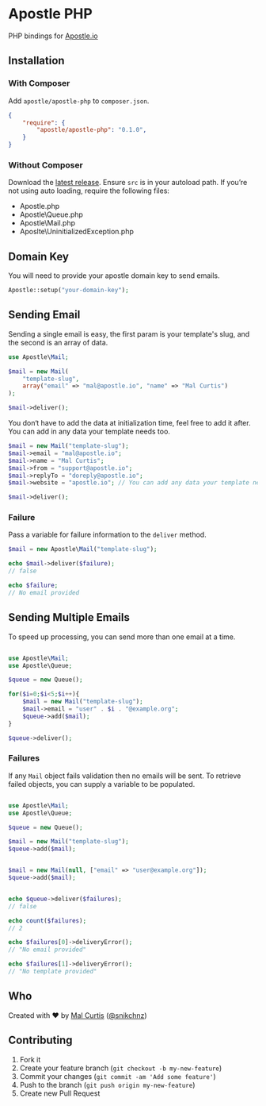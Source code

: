 # Apostle PHP

PHP bindings for [Apostle.io](http://apostle.io)

## Installation

### With Composer

Add `apostle/apostle-php` to `composer.json`.

```json
{
    "require": {
        "apostle/apostle-php": "0.1.0",
    }
}
```

### Without Composer

Download the [latest release](https://github.com/apostle/apostle-php/releases). Ensure `src` is in your autoload path. If you’re not using auto loading, require the following files:

* Apostle.php
* Apostle\Queue.php
* Apostle\Mail.php
* Aposlte\UninitializedException.php

## Domain Key

You will need to provide your apostle domain key to send emails.

```php
Apostle::setup("your-domain-key");
```

## Sending Email
Sending a single email is easy, the first param is your template's slug, and the second is an array of data.

```php
use Apostle\Mail;

$mail = new Mail(
	"template-slug",
	array("email" => "mal@apostle.io", "name" => "Mal Curtis")
);

$mail->deliver();
```

You don‘t have to add the data at initialization time, feel free to add it after. You can add in any data your template needs too.

```php
$mail = new Mail("template-slug");
$mail->email = "mal@apostle.io";
$mail->name = "Mal Curtis";
$mail->from = "support@apostle.io";
$mail->replyTo = "doreply@apostle.io";
$mail->website = "apostle.io"; // You can add any data your template needs

$mail->deliver();
```

### Failure

Pass a variable for failure information to the `deliver` method.

```php
$mail = new Apostle\Mail("template-slug");

echo $mail->deliver($failure);
// false

echo $failure;
// No email provided
```

## Sending Multiple Emails

To speed up processing, you can send more than one email at a time.

```php

use Apostle\Mail;
use Apostle\Queue;

$queue = new Queue();

for($i=0;$i<5;$i++){
	$mail = new Mail("template-slug");
	$mail->email = "user" . $i . "@example.org";
	$queue->add($mail);
}

$queue->deliver();
```

### Failures

If any `Mail` object fails validation then no emails will be sent. To retrieve failed objects, you can supply a variable to be populated.

```php

use Apostle\Mail;
use Apostle\Queue;

$queue = new Queue();

$mail = new Mail("template-slug");
$queue->add($mail);


$mail = new Mail(null, ["email" => "user@example.org"]);
$queue->add($mail);


echo $queue->deliver($failures);
// false

echo count($failures);
// 2

echo $failures[0]->deliveryError();
// "No email provided"

echo $failures[1]->deliveryError();
// "No template provided"
```


## Who
Created with ♥ by [Mal Curtis](http://github.com/snikch) ([@snikchnz](http://twitter.com/snikchnz))


## Contributing

1. Fork it
2. Create your feature branch (`git checkout -b my-new-feature`)
3. Commit your changes (`git commit -am 'Add some feature'`)
4. Push to the branch (`git push origin my-new-feature`)
5. Create new Pull Request





